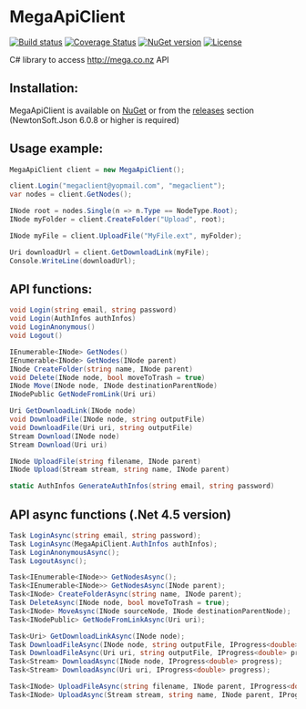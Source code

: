 MegaApiClient
=============

[![Build status](https://ci.appveyor.com/api/projects/status/a87jre98xr1wiryt/branch/develop?svg=true)](https://ci.appveyor.com/project/gpailler/megaapiclient/branch/develop)
[![Coverage Status](https://coveralls.io/repos/gpailler/MegaApiClient/badge.svg?branch=develop)](https://coveralls.io/r/gpailler/MegaApiClient?branch=develop)
[![NuGet version](https://badge.fury.io/nu/MegaApiClient.svg)](https://badge.fury.io/nu/MegaApiClient)
[![License](https://img.shields.io/badge/license-MIT-blue.svg)](https://github.com/gpailler/MegaApiClient/blob/develop/LICENSE)

C# library to access http://mega.co.nz API


Installation:
---
MegaApiClient is available on [NuGet](https://www.nuget.org/packages/MegaApiClient)
or from the [releases](https://github.com/gpailler/MegaApiClient/releases) section   (NewtonSoft.Json 6.0.8 or higher is required)


Usage example:
---
```csharp
MegaApiClient client = new MegaApiClient();

client.Login("megaclient@yopmail.com", "megaclient");
var nodes = client.GetNodes();

INode root = nodes.Single(n => n.Type == NodeType.Root);
INode myFolder = client.CreateFolder("Upload", root);

INode myFile = client.UploadFile("MyFile.ext", myFolder);

Uri downloadUrl = client.GetDownloadLink(myFile);
Console.WriteLine(downloadUrl);
```


API functions:
---
```csharp
void Login(string email, string password)
void Login(AuthInfos authInfos)
void LoginAnonymous()
void Logout()

IEnumerable<INode> GetNodes()
IEnumerable<INode> GetNodes(INode parent)
INode CreateFolder(string name, INode parent)
void Delete(INode node, bool moveToTrash = true)
INode Move(INode node, INode destinationParentNode)
INodePublic GetNodeFromLink(Uri uri)

Uri GetDownloadLink(INode node)
void DownloadFile(INode node, string outputFile)
void DownloadFile(Uri uri, string outputFile)
Stream Download(INode node)
Stream Download(Uri uri)

INode UploadFile(string filename, INode parent)
INode Upload(Stream stream, string name, INode parent)

static AuthInfos GenerateAuthInfos(string email, string password)
```

API async functions (.Net 4.5 version)
---
```csharp
Task LoginAsync(string email, string password);
Task LoginAsync(MegaApiClient.AuthInfos authInfos);
Task LoginAnonymousAsync();
Task LogoutAsync();

Task<IEnumerable<INode>> GetNodesAsync();
Task<IEnumerable<INode>> GetNodesAsync(INode parent);
Task<INode> CreateFolderAsync(string name, INode parent);
Task DeleteAsync(INode node, bool moveToTrash = true);
Task<INode> MoveAsync(INode sourceNode, INode destinationParentNode);
Task<INodePublic> GetNodeFromLinkAsync(Uri uri);

Task<Uri> GetDownloadLinkAsync(INode node);
Task DownloadFileAsync(INode node, string outputFile, IProgress<double> progress);
Task DownloadFileAsync(Uri uri, string outputFile, IProgress<double> progress);
Task<Stream> DownloadAsync(INode node, IProgress<double> progress);
Task<Stream> DownloadAsync(Uri uri, IProgress<double> progress);

Task<INode> UploadFileAsync(string filename, INode parent, IProgress<double> progress);
Task<INode> UploadAsync(Stream stream, string name, INode parent, IProgress<double> progress);
```
